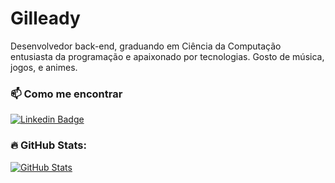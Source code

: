 <!--
### Hi there 👋

<h2>
  Olá!
  <img src="https://media.giphy.com/media/hvRJCLFzcasrR4ia7z/giphy.gif" width="30px"/>
</h2>
-->

# Gilleady

Desenvolvedor back-end, graduando em Ciência da Computação entusiasta da programação e apaixonado por tecnologias. Gosto de música, jogos, e animes.

### 📫 Como me encontrar
[![Linkedin Badge](https://img.shields.io/badge/-LinkedIn-000?style=for-the-badge&logo=linkedin&logoColor=00EAD3)](https://linkedin.com/in/gilleady)

### 🔥 GitHub Stats:

[![GitHub Stats](https://github-readme-stats.vercel.app/api?username=Gilleady&show_icons=true&theme=neon&text_color=FFF&border_color=00EAD3&icon_color=00EAD3&hide_title=true)](https://github.com/Gilleady)

<!-- [![Top Langs](https://github-readme-stats.vercel.app/api/top-langs/?username=Gilleady&layout=compact&theme=dark&bg_color=000&border_color=00EAD3&icon_color=00EAD3&hide_title=false)](https://github.com/Gilleady) -->

<!-- [![GitHub Streak](https://github-readme-streak-stats.herokuapp.com/?user=Gilleady&theme=dark&bg_color=000&border_color=00EAD3&icon_color=00EAD3)](https://github.com/Gilleady) -->